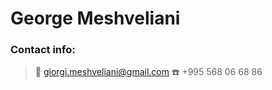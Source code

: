 # **George Meshveliani**

### **Contact info:**

> :email: giorgi.meshveliani@gmail.com
> :telephone: +995 568 06 68 86